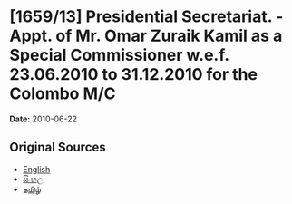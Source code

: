 # [1659/13] Presidential Secretariat. - Appt. of Mr. Omar Zuraik Kamil as a Special Commissioner w.e.f. 23.06.2010 to 31.12.2010 for the Colombo M/C

**Date:** 2010-06-22

## Original Sources

- [English](https://documents.gov.lk/view/extra-gazettes/2010/6/1659-13_E.pdf)
- [සිංහල](https://documents.gov.lk/view/extra-gazettes/2010/6/1659-13_S.pdf)
- [தமிழ்](https://documents.gov.lk/view/extra-gazettes/2010/6/1659-13_T.pdf)
